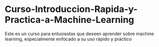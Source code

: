 # Curso-Introduccion-Rapida-y-Practica-a-Machine-Learning
Este es un curso para entusiastas que deseen aprender sobre machine learning, especialmente enfocado a su uso rápido y práctico
